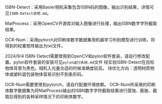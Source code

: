 ISBN-Detect：采用Basler相机采集包含ISBN码的图像，输出识别结果，详情可见`ISBN-Detect说明.md`。

MatProcess：采用OpenCV开源库对输入图像进行处理，输出ISBN数字字符截取结果。

OCR-Num：采用pytorch对印刷体数字数据集用机器学习判别模型进行训练，将得到的权重矩阵输出为txt文件。


2024/9/4
ISBN-Detect需要使用到OpenCV和pylon软件套装，请自行修改配置。pylon软件套装的安装可见`pylon运行系统.md`文件
经实验ISBN-Detect在目标物体背景为黑色，相机入光量合适的时候准确度较高。
待优化方向：透明材质物体或塑料袋包装物体容易识别不到条形码。

OCR-Num需要使用到pytorch，请自行配置环境依赖。
OCR-Num所采用的印刷体数字数据集为将MatProcess输出的ISBN数字字符截取结果进行腐蚀、膨胀、截取后得到的各种采样情况下的印刷体数字。
